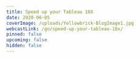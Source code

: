 ```yaml
---
title: Speed up your Tableau 10X
date: 2020-06-05
coverImage: /uploads/Yellowbrick-BlogImage1.jpg
webcastLink: /go/speed-up-your-tableau-10x/
pinned: false
upcoming: false
hidden: false
---
```

